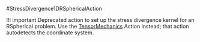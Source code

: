 #StressDivergence1DRSphericalAction

!!! important
    Deprecated action to set up the stress divergence kernel for an RSpherical problem.  Use the [TensorMechanics](/Kernels/TensorMechanics.md) Action instead; that action autodetects the coordinate system.
